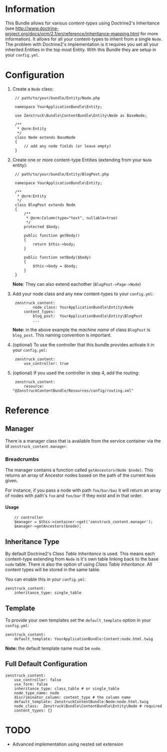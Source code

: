 # Information

This Bundle allows for various *content-types* using Doctrine2's Inheritance
(see http://www.doctrine-project.org/docs/orm/2.1/en/reference/inheritance-mapping.html
for more information).  It allows for all your content-types to inherit from a single ``Node``.
The problem with Doctrine2's implementation is it requires
you set all your inherited Entities in the top most Entity.  With this Bundle
they are setup in your ``config.yml``.

# Configuration

1. Create a ``Node`` class:

        // path/to/your/bundle/Entity/Node.php

        namespace YourApplicationBundle\Entity;

        use Zenstruck\Bundle\ContentBundle\Entity\Node as BaseNode;

        /**
         * @orm:Entity
         */
        class Node extends BaseNode
        {
            // add any node fields (or leave empty)
        }

2. Create one or more content-type Entities (extending from your ``Node`` entity):

        // path/to/your/bundle/Entity/BlogPost.php

        namespace YourApplicationBundle\Entity;

        /**
         * @orm:Entity
         */
        class BlogPost extends Node
        {
            /**
             * @orm:Column(type="text", nullable=true)
             */
            protected $body;

            public function getBody()
            {
                return $this->body;
            }

            public function setBody($body)
            {
                $this->body = $body;
            }
        }

    **Note**: They can also extend eachother (``BlogPost->Page->Node``)

3. Add your node class and any new content-types to your ``config.yml``:

        zenstruck_content:
                node_class: YourApplicationBundle\Entity\Node
            content_types:
                blog_post:  YourApplicationBundle\Entity\BlogPost
                ...

    **Note:** in the above example the *machine name* of class ``BlogPost`` is ``blog_post``.
    This naming convention is important.

4. (optional) To use the controller that this bundle provides activate it in your ``config.yml``:

        zenstruck_content:
            use_controller: true

5. (optional) If you used the controller in step 4, add the routing:

        zenstruck_content:
            resource: "@ZenstruckContentBundle/Resources/config/routing.xml"

# Reference

## Manager

There is a manager class that is available from the service container via the id
``zenstruck_content.manager``.

### Breadcrumbs

The manager contains a function called ``getAncestors(Node $node)``.  This returns
an array of Ancestor nodes based on the path of the current ``Node`` given.

For instance, if you pass a node with path ``foo/bar/baz`` it will return an array of nodes
with path's ``foo`` and ``foo/bar`` if they exist and in that order.

#### Usage

        // controller
        $manager = $this->container->get('zenstruck_content.manager');
        $manager->getAncestors($node);

## Inheritance Type

By default Doctrine2's *Class Table Inheritance* is used.  This means each content-type
extending from ``Node`` is it's own table linking back to the base ``node`` table.  There
is also the option of using *Class Table Inheritance*.  All content types will be
stored in the same table.

You can enable this in your ``config.yml``:

    zenstruck_content:
        inheritance_type: single_table

## Template

To provide your own templates set the ``default_template`` option in your ``config.yml``:

    zenstruck_content:
        default_template: YourApplicationBundle:Content:node.html.twig

**Note:** the default template name must be ``node``.



## Full Default Configuration

    zenstruck_content:
        use_controller: false
        use_form: false
        inheritance_type: class_table # or single_table
        node_type_name: node
        discriminator_column: content_type # the column name
        default_template: ZenstruckContentBundle:Node:node.html.twig
        node_class:  Zenstruck\Bundle\ContentBundle\Entity\Node # required
        content_types: {}

# TODO

* Advanced implementation using nested set extension




